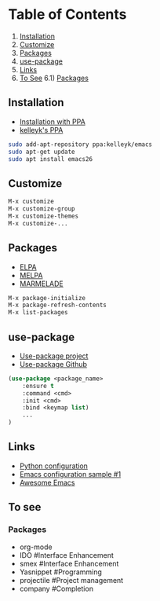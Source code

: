 # Table of Contents
1) [Installation](#installation)
2) [Customize](#customize)
3) [Packages](#packages)
4) [use-package](#use-package)
5) [Links](#links)
6) [To See](#to-see)
    6.1) [Packages](#to-see_packages)

## Installation <a name="installation"></a>

* [Installation with PPA](https://www.reddit.com/r/emacs/comments/8pcw5a/what_is_the_most_painless_way_to_install_emacs_26 "Installation with PPA")
* [kelleyk's PPA](https://launchpad.net/~kelleyk/+archive/ubuntu/emacs "kelleyk's PPA")

```bash
sudo add-apt-repository ppa:kelleyk/emacs
sudo apt-get update
sudo apt install emacs26
```

## Customize <a name="customize"></a>

```lisp
M-x customize
M-x customize-group
M-x customize-themes
M-x customize-...
```

## Packages <a name="packages"></a>

* [ELPA](https://elpa.gnu.org "ELPA")
* [MELPA](https://melpa.org "MELPA")
* [MARMELADE](https://marmalade-repo.org/packages "MARMELADE")

```lisp
M-x package-initialize
M-x package-refresh-contents
M-x list-packages
```

## use-package <a name="use-package"></a>

* [Use-package project](https://jwiegley.github.io/use-package "Use-package project")
* [Use-package Github](https://github.com/jwiegley/use-package "Use-package Github")

```lisp
(use-package <package_name>
	:ensure t
	:command <cmd>
	:init <cmd>
	:bind <keymap list)
	...
)
```

## Links <a name="links"></a>

* [Python configuration](https://realpython.com/blog/python/emacs-the-best-python-editor "Python configuration")
* [Emacs configuration sample #1](https://lupan.pl/dotemacs "Emacs configuration sample #1")
* [Awesome Emacs](https://github.com/emacs-tw/awesome-emacs "Awesome Emacs")

## To see <a name="to-see"></a>

### Packages <a name="to-see_packages"></a>

* org-mode
* IDO #Interface Enhancement
* smex #Interface Enhancement
* Yasnippet #Programming
* projectile #Project management
* company #Completion
